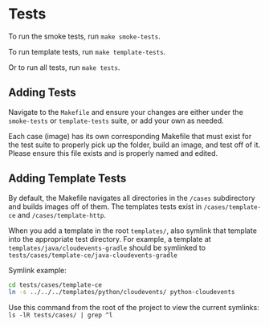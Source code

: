 # Tests

To run the smoke tests, run `make smoke-tests`.

To run template tests, run `make template-tests`.

Or to run all tests, run `make tests`.

## Adding Tests

Navigate to the `Makefile` and ensure your changes are either under the `smoke-tests` or `template-tests` suite, or add your own as needed.

Each case (image) has its own corresponding Makefile that must exist for the test suite to properly pick up the folder, build an image, and test off of it. Please ensure this file exists and is properly named and edited.

## Adding Template Tests

By default, the Makefile navigates all directories in the `/cases` subdirectory and builds images off of them. The templates tests exist in `/cases/template-ce` and `/cases/template-http`.

When you add a template in the root `templates/`, also symlink that template into the appropriate test directory. For example, a template at `templates/java/cloudevents-gradle` should be symlinked to `tests/cases/template-ce/java-cloudevents-gradle` 

Symlink example: 
```bash
cd tests/cases/template-ce
ln -s ../../../templates/python/cloudevents/ python-cloudevents
```

Use this command from the root of the project to view the current symlinks: `ls -lR tests/cases/ | grep ^l`

